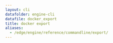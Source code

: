 ```yaml
---
layout: cli
datafolder: engine-cli
datafile: docker_export
title: docker export
aliases:
  - /edge/engine/reference/commandline/export/
---
```

<!--
This page is automatically generated from Docker's source code. If you want to
suggest a change to the text that appears here, open a ticket or pull request
in the source repository on GitHub:

https://github.com/docker/cli
-->
